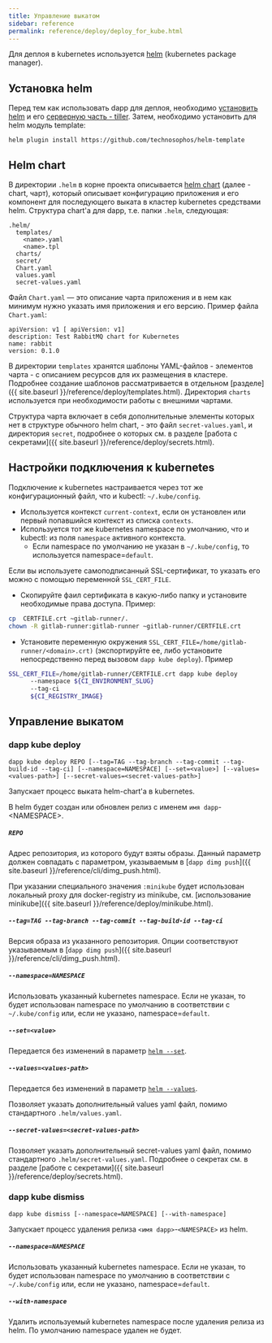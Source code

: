 ```yaml
---
title: Управление выкатом
sidebar: reference
permalink: reference/deploy/deploy_for_kube.html
---
```


Для деплоя в kubernetes используется [helm](https://helm.sh/) (kubernetes package manager).

## Установка helm

Перед тем как использовать dapp для деплоя, необходимо [установить helm](https://docs.helm.sh/using_helm/#installing-helm) и его [серверную часть - tiller](https://docs.helm.sh/using_helm/#installing-tiller). Затем, необходимо установить для helm модуль template:

```
helm plugin install https://github.com/technosophos/helm-template
```

## Helm chart

В директории `.helm` в корне проекта описывается [helm chart](https://github.com/kubernetes/helm/blob/master/docs/charts.md#charts) (далее - chart, чарт), который описывает конфигурацию приложения и его компонент для последующего выката в кластер kubernetes средствами helm. Структура chart'а для dapp, т.е. папки `.helm`, следующая:

```
.helm/
  templates/
    <name>.yaml
    <name>.tpl
  charts/
  secret/
  Chart.yaml
  values.yaml
  secret-values.yaml
```

Файл `Chart.yaml` — это описание чарта приложения и в нем как минимум нужно указать имя приложения и его версию. Пример файла `Chart.yaml`:
```
apiVersion: v1 [ apiVersion: v1]
description: Test RabbitMQ chart for Kubernetes
name: rabbit
version: 0.1.0
```

В директории `templates` хранятся шаблоны YAML-файлов - элементов чарта - с описанием ресурсов для их размещения в кластере. Подробнее создание шаблонов рассматривается в отдельном [разделе]({{ site.baseurl }}/reference/deploy/templates.html). Директория `charts` используется при необходимости работы с внешними чартами.

Структура чарта включает в себя дополнительные элементы которых нет в структуре обычного helm chart, - это файл `secret-values.yaml`, и директория `secret`, подробнее о которых см. в разделе [работа с секретами]({{ site.baseurl }}/reference/deploy/secrets.html).

## Настройки подключения к kubernetes

Подключение к kubernetes настраивается через тот же конфигурационный файл, что и kubectl: `~/.kube/config`.

* Используется контекст `current-context`, если он установлен или первый попавшийся контекст из списка `contexts`.
* Используется тот же kubernetes namespace по умолчанию, что и kubectl: из поля `namespace` активного контекста.
  * Если namespace по умолчанию не указан в `~/.kube/config`, то используется namespace=`default`.

Если вы используете самоподписанный SSL-сертификат, то указать его можно с помощью переменной `SSL_CERT_FILE`.
* Скопируйте фаил сертификата в какую-либо папку и установите необходимые права доступа. Пример:
```bash
cp  CERTFILE.crt ~gitlab-runner/.
chown -R gitlab-runner:gitlab-runner ~gitlab-runner/CERTFILE.crt
```
* Установите переменную окружения `SSL_CERT_FILE=/home/gitlab-runner/<domain>.crt)` (экспортируйте ее, либо установите непосредственно перед вызовом `dapp kube deploy`). Пример
```bash
SSL_CERT_FILE=/home/gitlab-runner/CERTFILE.crt dapp kube deploy
      --namespace ${CI_ENVIRONMENT_SLUG}
      --tag-ci
      ${CI_REGISTRY_IMAGE}
```


## Управление выкатом

### dapp kube deploy

```
dapp kube deploy REPO [--tag=TAG --tag-branch --tag-commit --tag-build-id --tag-ci] [--namespace=NAMESPACE] [--set=<value>] [--values=<values-path>] [--secret-values=<secret-values-path>]
```

Запускает процесс выката helm-chart'а в kubernetes.

В helm будет создан или обновлен релиз с именем `имя dapp`-\<NAMESPACE\>.

##### `REPO`

Адрес репозитория, из которого будут взяты образы. Данный параметр должен совпадать с параметром, указываемым в [`dapp dimg push`]({{ site.baseurl }}/reference/cli/dimg_push.html).

При указании специального значения `:minikube` будет использован локальный proxy для docker-registry из minikube, см. [использование minikube]({{ site.baseurl }}/reference/deploy/minikube.html).

##### `--tag=TAG --tag-branch --tag-commit --tag-build-id --tag-ci`

Версия образа из указанного репозитория. Опции соответствуют указываемым в [`dapp dimg push`]({{ site.baseurl }}/reference/cli/dimg_push.html).

##### `--namespace=NAMESPACE`

Использовать указанный kubernetes namespace. Если не указан, то будет использован namespace по умолчанию в соответствии с `~/.kube/config` или, если не указано, namespace=`default`.

##### `--set=<value>`

Передается без изменений в параметр [`helm --set`](https://github.com/kubernetes/helm/blob/master/docs/chart_template_guide/values_files.md#values-files).

##### `--values=<values-path>`

Передается без изменений в параметр [`helm --values`](https://github.com/kubernetes/helm/blob/master/docs/chart_template_guide/values_files.md#values-files).

Позволяет указать дополнительный values yaml файл, помимо стандартного `.helm/values.yaml`.

##### `--secret-values=<secret-values-path>`

Позволяет указать дополнительный secret-values yaml файл, помимо стандартного `.helm/secret-values.yaml`. Подробнее о секретах см. в разделе [работе с секретами]({{ site.baseurl }}/reference/deploy/secrets.html).

### dapp kube dismiss

```
dapp kube dismiss [--namespace=NAMESPACE] [--with-namespace]
```

Запускает процесс удаления релиза `<имя dapp>`-`<NAMESPACE>` из helm.

##### `--namespace=NAMESPACE`

Использовать указанный kubernetes namespace. Если не указан, то будет использован namespace по умолчанию в соответствии с `~/.kube/config` или, если не указано, namespace=`default`.

##### `--with-namespace`

Удалить используемый kubernetes namespace после удаления релиза из helm. По умолчанию namespace удален не будет.
